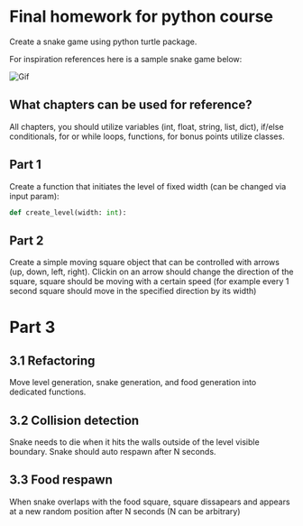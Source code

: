 # Final homework for python course

Create a snake game using python turtle package.

For inspiration references here is a sample snake game below:

![Gif](https://media.geeksforgeeks.org/wp-content/uploads/20201111233237/snakegame.gif)

## What chapters can be used for reference?

All chapters, you should utilize variables (int, float, string, list, dict), if/else conditionals, for or while loops, functions, for bonus points utilize classes.

## Part 1

Create a function that initiates the level of fixed width (can be changed via input param):

```python
def create_level(width: int):
```

## Part 2

Create a simple moving square object that can be controlled with arrows (up, down, left, right). Clickin on an arrow should change the direction of the square, square should be moving with a certain speed (for example every 1 second square should move in the specified direction by its width)

# Part 3

## 3.1 Refactoring

Move level generation, snake generation, and food generation into dedicated functions. 

## 3.2 Collision detection

Snake needs to die when it hits the walls outside of the level visible boundary. Snake should auto respawn after N seconds.

## 3.3 Food respawn

When snake overlaps with the food square, square dissapears and appears at a new random position after N seconds (N can be arbitrary)